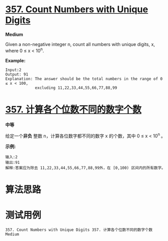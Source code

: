 # [357. Count Numbers with Unique Digits][enTitle]

**Medium**

Given a non-negative integer n, count all numbers with unique digits, x, where 0 ≤ x < 10<sup>n</sup>.


**Example:** 

```
Input:2
Output: 91 
Explanation: The answer should be the total numbers in the range of 0 ≤ x < 100, 
             excluding 11,22,33,44,55,66,77,88,99
```




# [357. 计算各个位数不同的数字个数][cnTitle]

**中等**

给定一个**非负** 整数 n，计算各位数字都不同的数字 x 的个数，其中 0 ≤ x < 10<sup>n </sup>。

**示例:** 

```
输入:2
输出:91 
解释:答案应为除去 11,22,33,44,55,66,77,88,99外，在 [0,100) 区间内的所有数字。

```




# 算法思路

# 测试用例
```
357. Count Numbers with Unique Digits 357. 计算各个位数不同的数字个数 Medium
```

[enTitle]: https://leetcode.com/problems/count-numbers-with-unique-digits/
[cnTitle]: https://leetcode-cn.com/problems/count-numbers-with-unique-digits/
